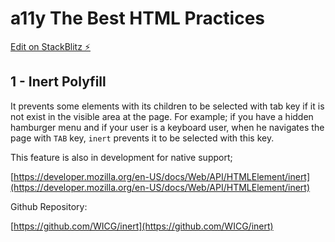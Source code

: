 # a11y The Best HTML Practices

[Edit on StackBlitz ⚡️](https://stackblitz.com/edit/a11y-html-best-practices)

## 1 - Inert Polyfill

It prevents some elements with its children to be selected with tab key if it is not exist in the visible area at the page. For example; if you have a hidden hamburger menu and if your user is a keyboard user, when he navigates the page with `TAB` key, `inert` prevents it to be selected with this key.

This feature is also in development for native support;

[https://developer.mozilla.org/en-US/docs/Web/API/HTMLElement/inert](https://developer.mozilla.org/en-US/docs/Web/API/HTMLElement/inert)

Github Repository:

[https://github.com/WICG/inert](https://github.com/WICG/inert)
